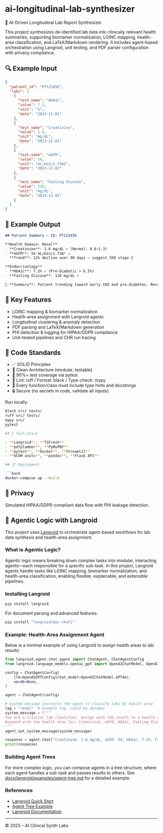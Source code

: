 # ai-longitudinal-lab-synthesizer

🧪 AI-Driven Longitudinal Lab Report Synthesizer

This project synthesizes de-identified lab data into clinically relevant health summaries, supporting biomarker normalization, LOINC mapping, health-area classification, and LaTeX/Markdown rendering. It includes agent-based orchestration using Langroid, unit testing, and PDF parser configuration with privacy compliance.

## 🔍 Example Input

```json
{
  "patient_id": "PT123456",
  "labs": [
    {
      "test_name": "HbA1c",
      "value": 7.2,
      "unit": "%",
      "date": "2023-11-01"
    },
    {
      "test_name": "Creatinine",
      "value": 1.6,
      "unit": "mg/dL",
      "date": "2023-11-01"
    },
    {
      "test_name": "eGFR",
      "value": 54,
      "unit": "mL/min/1.73m2",
      "date": "2023-11-01"
    },
    {
      "test_name": "Fasting Glucose",
      "value": 120,
      "unit": "mg/dL",
      "date": "2023-11-01"
    }
  ]
}
```

## 📄 Example Output

```markdown
## Patient Summary – ID: PT123456

**Health Domain: Renal**
- **Creatinine**: 1.6 mg/dL ↑ (Normal: 0.6–1.3)
- **eGFR**: 54 mL/min/1.73m² ↓
- **Trend**: 12% decline over 90 days – suggest CKD stage 2

**Endocrinology**
- **HbA1c**: 7.2% ↑ (Pre-Diabetic > 6.5%)
- **Fasting Glucose**: 120 mg/dL ↑

🧠 **Summary**: Patient trending toward early CKD and pre-diabetes. Recommend follow-up testing and nephrology referral.
```

## 🧠 Key Features

- LOINC mapping & biomarker normalization
- Health-area assignment with Langroid agents
- Longitudinal clustering & anomaly detection
- PDF parsing and LaTeX/Markdown generation
- PHI detection & logging for HIPAA/GDPR compliance
- Unit-tested pipelines and CHR run tracing

## 🧱 Code Standards

- ✅ SOLID Principles
- 🎯 Clean Architecture (modular, testable)
- 🧪 90%+ test coverage via pytest
- 🧼 Lint: ruff / Format: black / Type-check: mypy
- 📖 Every function/class must include type hints and docstrings
- 🔒 Secure (no secrets in code, validate all inputs)

Run locally:
```bash
black src/ tests/
ruff src/ tests/
mypy src/
pytest

## 🧰 Tech Stack

- **Langroid**, **TSFresh**
- **pdfplumber**, **PyMuPDF**
- **pytest**, **Docker**, **Streamlit**
- **UCUM units**, **pandoc**, **Flask API**

## 📦 Deployment

```bash
docker-compose up --build
```

## 🔐 Privacy

Simulated HIPAA/GDPR-compliant data flow with PHI leakage detection.

## 🤖 Agentic Logic with Langroid

This project uses [Langroid](https://github.com/langroid/langroid) to orchestrate agent-based workflows for lab data synthesis and health-area assignment.

### What is Agentic Logic?
Agentic logic means breaking down complex tasks into modular, interacting agents—each responsible for a specific sub-task. In this project, Langroid agents handle tasks like LOINC mapping, biomarker normalization, and health-area classification, enabling flexible, explainable, and extensible pipelines.

### Installing Langroid

```bash
pip install langroid
```

For document parsing and advanced features:

```bash
pip install "langroid[doc-chat]"
```

### Example: Health-Area Assignment Agent
Below is a minimal example of using Langroid to assign health areas to lab results:

```python
from langroid.agent.chat_agent import ChatAgent, ChatAgentConfig
from langroid.language_models.openai_gpt import OpenAIChatModel, OpenAIGPTConfig

config = ChatAgentConfig(
    llm=OpenAIGPTConfig(chat_model=OpenAIChatModel.GPT4o),
    vecdb=None,
)

agent = ChatAgent(config)

# System message instructs the agent to classify labs by health area
tag = "renal"  # Example tag, could be dynamic
system_message = f"""
You are a clinical lab classifier. Assign each lab result to a health area (e.g., renal, endocrine).
Respond with the health area for: Creatinine, eGFR, HbA1c, Fasting Glucose.
"""
agent.set_system_message(system_message)

response = agent.chat("Creatinine: 1.6 mg/dL, eGFR: 54, HbA1c: 7.2%, Fasting Glucose: 120 mg/dL")
print(response)
```

### Building Agent Trees
For more complex logic, you can compose agents in a tree structure, where each agent handles a sub-task and passes results to others. See [docs/langroid/examples/agent-tree.md](docs/langroid/examples/agent-tree.md) for a detailed example.

### References
- [Langroid Quick Start](docs/langroid/quick-start/index.md)
- [Agent Tree Example](docs/langroid/examples/agent-tree.md)
- [Langroid Documentation](https://langroid.github.io/langroid/)

---

© 2025 – AI Clinical Synth Labs
